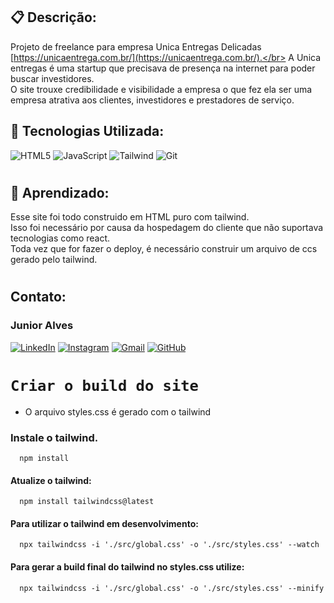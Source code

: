 ## 📋 Descrição: 
 Projeto de freelance para empresa Unica Entregas Delicadas [https://unicaentrega.com.br/](https://unicaentrega.com.br/).</br>
 A Unica entregas é uma startup que precisava de presença na internet para poder buscar investidores.</br>
 O site trouxe credibilidade e visibilidade a empresa o que fez ela ser uma empresa atrativa aos clientes, investidores e prestadores de serviço.

## 🔧 Tecnologias Utilizada:
![HTML5](https://img.shields.io/badge/HTML5-E34F26?style=for-the-badge&logo=html5&logoColor=white)
![JavaScript](https://img.shields.io/badge/JavaScript-F7DF1E?style=for-the-badge&logo=javascript&logoColor=black)
![Tailwind](https://img.shields.io/badge/tailwindcss-%2338B2AC.svg?style=for-the-badge&logo=tailwind-css&logoColor=white)
![Git](https://img.shields.io/badge/GIT-E44C30?style=for-the-badge&logo=git&logoColor=white)
#

## 📄 Aprendizado:
Esse site foi todo construido em HTML puro com tailwind.</br>
Isso foi necessário por causa da hospedagem do cliente que não suportava tecnologias como react.</br>
Toda vez que for fazer o deploy, é necessário construir um arquivo de ccs gerado pelo tailwind.</br>

#
## Contato:
### Junior Alves
[![LinkedIn](https://img.shields.io/badge/LinkedIn-0077B5?style=for-the-badge&logo=linkedin&logoColor=white)](https://www.linkedin.com/in/junior-alves-54559070/)
[![Instagram](https://img.shields.io/badge/-Instagram-%23E4405F?style=for-the-badge&logo=instagram&logoColor=white)](https://www.instagram.com/junioralvesbr4/)
[![Gmail](https://img.shields.io/badge/Gmail-333333?style=for-the-badge&logo=gmail&logoColor=red)](mailto:jrnalves@gmail.com)
[![GitHub](https://img.shields.io/badge/GitHub-100000?style=for-the-badge&logo=github&logoColor=white)](https://github.com/junioralvesbr)

# ```Criar o build do site```
 - O arquivo styles.css é gerado com o tailwind

### Instale o tailwind.
```node
  npm install
```

#### Atualize o tailwind:
```node
  npm install tailwindcss@latest
```

#### Para utilizar o tailwind em desenvolvimento:
```node
  npx tailwindcss -i './src/global.css' -o './src/styles.css' --watch
```

#### Para gerar a build final do tailwind no styles.css utilize:
```node
  npx tailwindcss -i './src/global.css' -o './src/styles.css' --minify
```